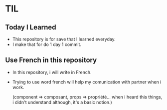 # TIL

## Today I Learned

- This repository is for save that I learned everyday.
- I make that for do 1 day 1 commit.

## Use French in this repository

- In this repository, i will write in French.
- Trying to use word french will help my comunication with partner when i work.

  (component => composant, props => propriété... when i heard this things, i didn't understand although, it's a basic notion.)
